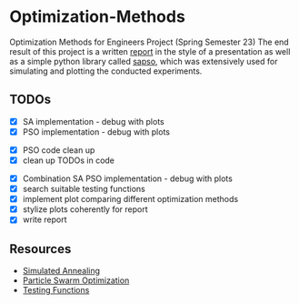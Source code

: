 # Optimization-Methods

Optimization Methods for Engineers Project (Spring Semester 23)
The end result of this project is a written [report](report/presentation/report.pdf) in the style of a presentation as well as a simple python library called [sapso](sapso/), which was extensively used for simulating and plotting the conducted experiments.

## TODOs

* [x] SA implementation - debug with plots
* [x] PSO implementation - debug with plots
- [x] PSO code clean up
- [x] clean up TODOs in code
* [x] Combination SA PSO implementation - debug with plots
* [x] search suitable testing functions
* [x] implement plot comparing different optimization methods
* [x] stylize plots coherently for report
* [x] write report

## Resources

- [Simulated Annealing](https://en.wikipedia.org/wiki/Simulated_annealing)
- [Particle Swarm Optimization](https://en.wikipedia.org/wiki/Particle_swarm_optimization)
- [Testing Functions](https://en.wikipedia.org/wiki/Test_functions_for_optimization)


